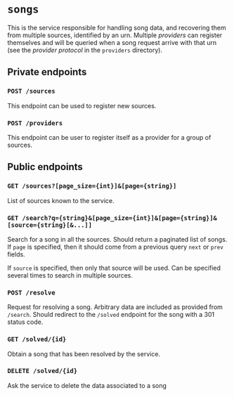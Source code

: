 # `songs`

This is the service responsible for handling song data, and recovering them from
multiple sources, identified by an urn. Multiple _providers_ can register
themselves and will be queried when a song request arrive with that urn (see the
_provider protocol_ in the `providers` directory).

## Private endpoints

### `POST /sources`
This endpoint can be used to register new sources.

### `POST /providers`
This endpoint can be user to register itself as a provider for a group of
sources.

## Public endpoints

### `GET /sources?[page_size={int}]&[page={string}]`
List of sources known to the service.

### `GET /search?q={string}&[page_size={int}]&[page={string}]&[source={string}[&...]]`
Search for a song in all the sources. Should return a paginated list of songs.
If `page` is specified, then it should come from a previous query `next` or
`prev` fields.

If `source` is specified, then only that source will be used. Can be specified
several times to search in multiple sources.

### `POST /resolve`
Request for resolving a song. Arbitrary data are included as provided from
`/search`. Should redirect to the `/solved` endpoint for the song with a 301
status code.

### `GET /solved/{id}`
Obtain a song that has been resolved by the service.

### `DELETE /solved/{id}`
Ask the service to delete the data associated to a song



